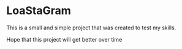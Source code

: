 # LoaStaGram

This is a small and simple project that was created to test my skills.

Hope that this project will get better over time


